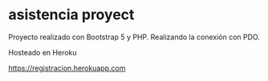 # asistencia proyect
Proyecto realizado con Bootstrap 5 y PHP. Realizando la conexión con PDO. 

Hosteado en Heroku 

https://registracion.herokuapp.com
